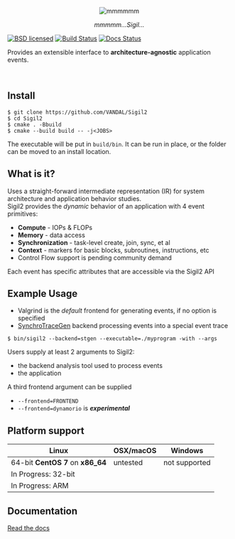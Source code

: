 <p align="center">
  <img src="https://cdn.rawgit.com/VANDAL/Sigil2/master/docs/sigil2-torus.png" alt="mmmmmm">
</p>
<p align="center"> <i>mmmmm...Sigil...</i>  </p>


[![BSD licensed](https://img.shields.io/badge/license-BSD-blue.svg)](./COPYING)
[![Build Status](https://travis-ci.org/VANDAL/Sigil2.svg?branch=master)](https://travis-ci.org/VANDAL/Sigil2)
[![Docs Status](https://readthedocs.org/projects/sigil2/badge)](http://sigil2.readthedocs.io/en/latest)

Provides an extensible interface to  **architecture-agnostic** application events.

<br>

## Install
```
$ git clone https://github.com/VANDAL/Sigil2
$ cd Sigil2
$ cmake . -Bbuild
$ cmake --build build -- -j<JOBS>
```
The executable will be put in `build/bin`. It can be run in place, or the folder can be moved to an install location.  

## What is it?

Uses a straight-forward intermediate representation (IR) for system architecture and application behavior studies.  
Sigil2 provides the *dynamic* behavior of an application with 4 event primitives:
* **Compute** - IOPs & FLOPs
* **Memory** - data access
* **Synchronization** - task-level create, join, sync, et al
* **Context** - markers for basic blocks, subroutines, instructions, etc
* Control Flow support is pending community demand

Each event has specific attributes that are accessible via the Sigil2 API

## Example Usage
* Valgrind is the *default* frontend for generating events, if no option is specified
* [SynchroTraceGen](http://vlsi.ece.drexel.edu/index.php?title=SynchroTrace) backend processing events into a special event trace  

`$ bin/sigil2 --backend=stgen --executable=./myprogram -with --args`

Users supply at least 2 arguments to Sigil2:
* the backend analysis tool used to process events
* the application

A third frontend argument can be supplied
* `--frontend=FRONTEND`
* `--frontend=dynamorio` is **_experimental_**

## Platform support
| Linux                              | OSX/macOS | Windows       |
| ---------------------------------- | --------- | ------------- |
| 64-bit **CentOS 7** on **x86\_64** | untested  | not supported |
| In Progress: 32-bit                |           |               |
| In Progress: ARM                   |           |               |

## Documentation
[Read the docs](http://sigil2.readthedocs.io/en/latest)
